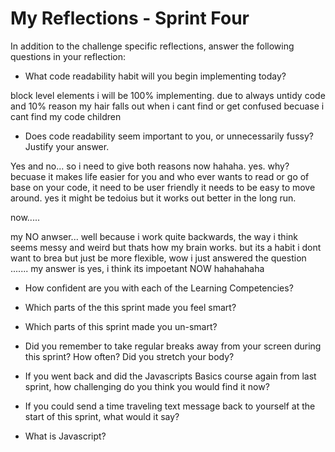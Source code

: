 # My Reflections - Sprint Four 

In addition to the challenge specific reflections, answer the following questions in your reflection:


- What code readability habit will you begin implementing today?

block level elements i will be 100% implementing. due to always untidy code and 10% reason my hair falls out when i cant find or get confused becuase i cant find my code children




- Does code readability seem important to you, or unnecessarily fussy? Justify your answer.

Yes and no...  so i need to give both reasons now hahaha.
yes. why? becuase it makes life easier for you and who ever wants to read or go of base on your code, it need to be user friendly it needs to be easy to move around. yes it might be tedoius but it works out better in the long run.



now.....

my NO anwser... well because i work quite backwards, the way i think seems messy and weird but thats how my brain works. but its a habit i dont want to brea but just be more flexible, wow i just answered the question ....... my answer is yes, i think its impoetant NOW hahahahaha




- How confident are you with each of the Learning Competencies?



- Which parts of the this sprint made you feel smart?



- Which parts of this sprint made you un-smart?



- Did you remember to take regular breaks away from your screen during this sprint? How often? Did you stretch your body?



- If you went back and did the Javascripts Basics course again from last sprint, how challenging do you think you would find it now?



- If you could send a time traveling text message back to yourself at the start of this sprint, what would it say? 



- What is Javascript?